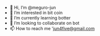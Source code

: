 - 👋 Hi, I’m @meguro-jun
- 👀 I’m interested in bit coin
- 🌱 I’m currently learning botter
- 💞️ I’m looking to collaborate on bot
- 📫 How to reach me 'jun4five@gmail.com
  

<!---
meguro-jun/meguro-jun is a ✨ special ✨ repository because its `README.md` (this file) appears on your GitHub profile.
You can click the Preview link to take a look at your changes.
--->
